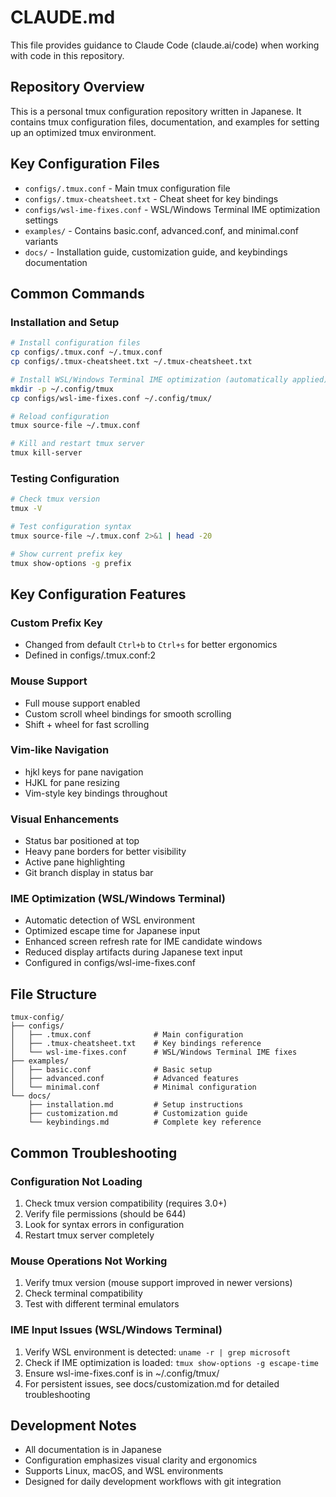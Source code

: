# CLAUDE.md

This file provides guidance to Claude Code (claude.ai/code) when working with code in this repository.

## Repository Overview

This is a personal tmux configuration repository written in Japanese. It contains tmux configuration files, documentation, and examples for setting up an optimized tmux environment.

## Key Configuration Files

- `configs/.tmux.conf` - Main tmux configuration file
- `configs/.tmux-cheatsheet.txt` - Cheat sheet for key bindings
- `configs/wsl-ime-fixes.conf` - WSL/Windows Terminal IME optimization settings
- `examples/` - Contains basic.conf, advanced.conf, and minimal.conf variants
- `docs/` - Installation guide, customization guide, and keybindings documentation

## Common Commands

### Installation and Setup
```bash
# Install configuration files
cp configs/.tmux.conf ~/.tmux.conf
cp configs/.tmux-cheatsheet.txt ~/.tmux-cheatsheet.txt

# Install WSL/Windows Terminal IME optimization (automatically applied)
mkdir -p ~/.config/tmux
cp configs/wsl-ime-fixes.conf ~/.config/tmux/

# Reload configuration
tmux source-file ~/.tmux.conf

# Kill and restart tmux server
tmux kill-server
```

### Testing Configuration
```bash
# Check tmux version
tmux -V

# Test configuration syntax
tmux source-file ~/.tmux.conf 2>&1 | head -20

# Show current prefix key
tmux show-options -g prefix
```

## Key Configuration Features

### Custom Prefix Key
- Changed from default `Ctrl+b` to `Ctrl+s` for better ergonomics
- Defined in configs/.tmux.conf:2

### Mouse Support
- Full mouse support enabled
- Custom scroll wheel bindings for smooth scrolling
- Shift + wheel for fast scrolling

### Vim-like Navigation
- hjkl keys for pane navigation
- HJKL for pane resizing
- Vim-style key bindings throughout

### Visual Enhancements
- Status bar positioned at top
- Heavy pane borders for better visibility
- Active pane highlighting
- Git branch display in status bar

### IME Optimization (WSL/Windows Terminal)
- Automatic detection of WSL environment
- Optimized escape time for Japanese input
- Enhanced screen refresh rate for IME candidate windows
- Reduced display artifacts during Japanese text input
- Configured in configs/wsl-ime-fixes.conf

## File Structure

```
tmux-config/
├── configs/
│   ├── .tmux.conf              # Main configuration
│   ├── .tmux-cheatsheet.txt    # Key bindings reference
│   └── wsl-ime-fixes.conf      # WSL/Windows Terminal IME fixes
├── examples/
│   ├── basic.conf              # Basic setup
│   ├── advanced.conf           # Advanced features
│   └── minimal.conf            # Minimal configuration
└── docs/
    ├── installation.md         # Setup instructions
    ├── customization.md        # Customization guide
    └── keybindings.md          # Complete key reference
```

## Common Troubleshooting

### Configuration Not Loading
1. Check tmux version compatibility (requires 3.0+)
2. Verify file permissions (should be 644)
3. Look for syntax errors in configuration
4. Restart tmux server completely

### Mouse Operations Not Working
1. Verify tmux version (mouse support improved in newer versions)
2. Check terminal compatibility
3. Test with different terminal emulators

### IME Input Issues (WSL/Windows Terminal)
1. Verify WSL environment is detected: `uname -r | grep microsoft`
2. Check if IME optimization is loaded: `tmux show-options -g escape-time`
3. Ensure wsl-ime-fixes.conf is in ~/.config/tmux/
4. For persistent issues, see docs/customization.md for detailed troubleshooting

## Development Notes

- All documentation is in Japanese
- Configuration emphasizes visual clarity and ergonomics
- Supports Linux, macOS, and WSL environments
- Designed for daily development workflows with git integration